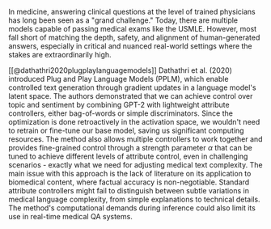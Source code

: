 In medicine, answering clinical questions at the level of trained physicians has long been seen as a "grand challenge." Today, there are multiple models capable of passing medical exams like the USMLE. However, most fall short of matching the depth, safety, and alignment of human-generated answers, especially in critical and nuanced real-world settings where the stakes are extraordinarily high.

[[@dathathri2020plugplaylanguagemodels]]
Dathathri et al. (2020) introduced Plug and Play Language Models (PPLM), which enable controlled text generation through gradient updates in a language model's latent space. The authors demonstrated that we can achieve control over topic and sentiment by combining GPT-2 with lightweight attribute controllers, either bag-of-words or simple discriminators. Since the optimization is done retroactively in the activation space, we wouldn't need to retrain or fine-tune our base model, saving us significant computing resources. The method also allows multiple controllers to work together and provides fine-grained control through a strength parameter $\alpha$ that can be tuned to achieve different levels of attribute control, even in challenging scenarios - exactly what we need for adjusting medical text complexity. 
The main issue with this approach is the lack of literature on its application to biomedical content, where factual accuracy is non-negotiable. Standard attribute controllers might fail to distinguish between subtle variations in medical language complexity, from simple explanations to technical details. The method's computational demands during inference could also limit its use in real-time medical QA systems.